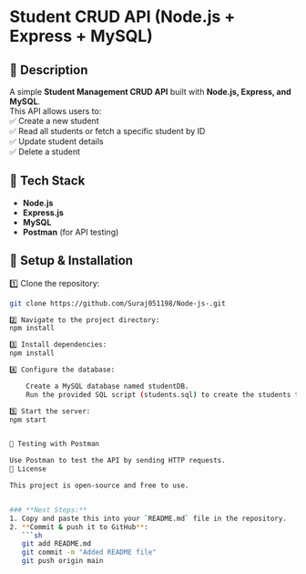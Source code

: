 # Student CRUD API (Node.js + Express + MySQL)

## 📌 Description  
A simple **Student Management CRUD API** built with **Node.js, Express, and MySQL**.  
This API allows users to:  
✅ Create a new student  
✅ Read all students or fetch a specific student by ID  
✅ Update student details  
✅ Delete a student  

## 🚀 Tech Stack  
- **Node.js**  
- **Express.js**  
- **MySQL**  
- **Postman** (for API testing)  

## 🔧 Setup & Installation  
1️⃣ Clone the repository:  
```sh
git clone https://github.com/Suraj051198/Node-js-.git

2️⃣ Navigate to the project directory:
npm install

3️⃣ Install dependencies:
npm install

4️⃣ Configure the database:

    Create a MySQL database named studentDB.
    Run the provided SQL script (students.sql) to create the students table.

5️⃣ Start the server:
npm start


🎯 Testing with Postman

Use Postman to test the API by sending HTTP requests.
📝 License

This project is open-source and free to use.


### **Next Steps:**  
1. Copy and paste this into your `README.md` file in the repository.  
2. **Commit & push it to GitHub**:  
   ```sh
   git add README.md
   git commit -m "Added README file"
   git push origin main

